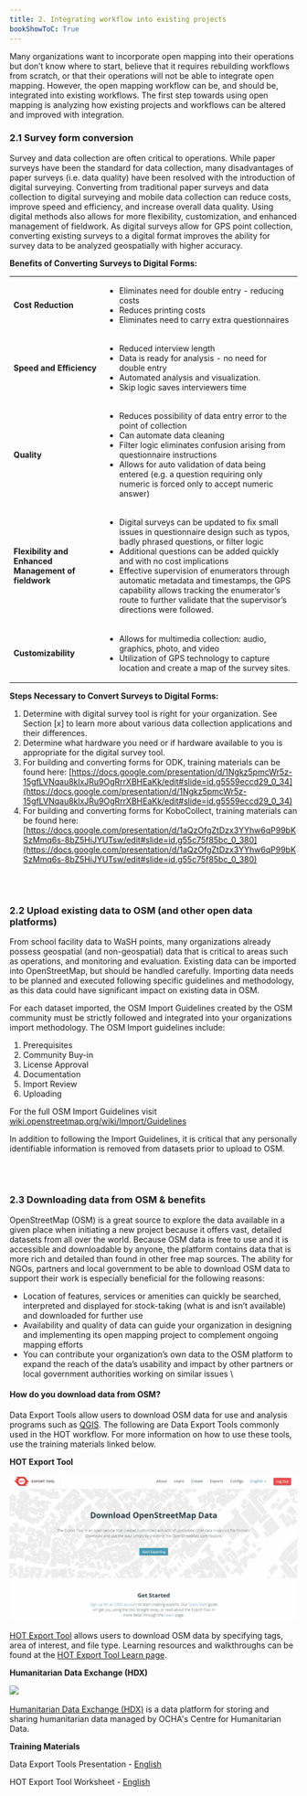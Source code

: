 ```yaml
---
title: 2. Integrating workflow into existing projects
bookShowToC: True
---
```


Many organizations want to incorporate open mapping into their operations but don’t know where to start, believe that it requires rebuilding workflows from scratch, or that their operations will not be able to integrate open mapping.  However, the open mapping workflow can be, and should be, integrated into existing workflows. The first step towards using open mapping is analyzing how existing projects and workflows can be altered and improved with integration. 


### 2.1 Survey form conversion

Survey and data collection are often critical to operations. While paper surveys have been the standard for data collection, many disadvantages of paper surveys (i.e. data quality) have been resolved with the introduction of digital surveying. Converting from traditional paper surveys and data collection to digital surveying and mobile data collection can reduce costs, improve speed and efficiency, and increase overall data quality. Using digital methods also allows for more flexibility, customization, and enhanced management of fieldwork. As digital surveys allow for GPS point collection, converting existing surveys to a digital format improves the ability for survey data to be analyzed geospatially with higher accuracy.  

**Benefits of Converting Surveys to Digital Forms:**
<table>
  <tr>
   <td><strong>Cost Reduction</strong>
   </td>
   <td>
<ul>

<li>Eliminates need for double entry - reducing costs

<li>Reduces printing costs

<li>Eliminates need to carry extra questionnaires  		
</li>
</ul>
   </td>
  </tr>
  <tr>
   <td><strong>Speed and Efficiency</strong>
   </td>
   <td>
<ul>

<li>Reduced interview length 

<li>Data is ready for analysis - no need for double entry 

<li>Automated analysis and visualization.

<li>Skip logic saves interviewers time
</li>
</ul>
   </td>
  </tr>
  <tr>
   <td><strong>Quality </strong>
   </td>
   <td>
<ul>

<li>Reduces possibility of data entry error to the point of collection

<li>Can automate data cleaning

<li>Filter logic eliminates confusion arising from questionnaire instructions

<li>Allows for auto validation of data being entered (e.g. a question requiring only numeric is forced only to accept numeric answer)
</li>
</ul>
   </td>
  </tr>
  <tr>
   <td><strong>Flexibility and Enhanced Management of fieldwork</strong>
   </td>
   <td>
<ul>

<li>Digital surveys can be updated to fix small issues in questionnaire design such as typos, badly phrased questions, or filter logic 

<li>Additional questions can be added quickly and with no cost implications

<li>Effective supervision of enumerators through automatic metadata and timestamps, the GPS capability allows tracking the enumerator’s route to further validate that the supervisor’s directions were followed.
</li>
</ul>
   </td>
  </tr>
  <tr>
   <td><strong>Customizability</strong>
   </td>
   <td>
<ul>

<li>Allows for multimedia collection: audio, graphics, photo, and video 

<li>Utilization of GPS technology to capture location and create a map of the survey sites.
</li>
</ul>
   </td>
  </tr>
</table>


**Steps Necessary to Convert Surveys to Digital Forms:**



1. Determine with digital survey tool is right for your organization. See Section [x] to learn more about various data collection applications and their differences. 
2. Determine what hardware you need or if hardware available to you is appropriate for the digital survey tool. 
3. For building and converting forms for ODK, training materials can be found here: [https://docs.google.com/presentation/d/1Ngkz5pmcWr5z-15gfLVNqau8klxJRu9OgRrrXBHEaKk/edit#slide=id.g5559eccd29_0_34](https://docs.google.com/presentation/d/1Ngkz5pmcWr5z-15gfLVNqau8klxJRu9OgRrrXBHEaKk/edit#slide=id.g5559eccd29_0_34)
4. For building and converting forms for KoboCollect, training materials can be found here: [https://docs.google.com/presentation/d/1aQzOfgZtDzx3YYhw6qP99bKSzMmq6s-8bZ5HiJYUTsw/edit#slide=id.g55c75f85bc_0_380](https://docs.google.com/presentation/d/1aQzOfgZtDzx3YYhw6qP99bKSzMmq6s-8bZ5HiJYUTsw/edit#slide=id.g55c75f85bc_0_380)

<br>
<br>


### 2.2 Upload existing data to OSM (and other open data platforms)

From school facility data to WaSH points, many organizations already possess geospatial (and non-geospatial) data that is critical to areas such as operations, and monitoring and evaluation. Existing data can be imported into OpenStreetMap, but should be handled carefully. Importing data needs to be planned and executed following specific guidelines and methodology, as this data could have significant impact on existing data in OSM. 

For each dataset imported, the OSM Import Guidelines created by the OSM community must be strictly followed and integrated into your organizations import methodology. The OSM Import guidelines include: 



1. Prerequisites
2. Community Buy-in
3. License Approval
4. Documentation
5. Import Review
6. Uploading 

For the full OSM Import Guidelines visit [wiki.openstreetmap.org/wiki/Import/Guidelines](http://wiki.openstreetmap.org/wiki/Import/Guidelines)

In addition to following the Import Guidelines, it is critical that any personally identifiable information is removed from datasets prior to upload to OSM. 

<br>
<br>

### 2.3 Downloading data from OSM & benefits

OpenStreetMap (OSM) is a great source to explore the data available in a given place when initiating a new project because it offers vast, detailed datasets from all over the world. Because OSM data is free to use and it is accessible and downloadable by anyone, the platform contains data that is more rich and detailed than found in other free map sources. The ability for NGOs, partners and local government to be able to download OSM data to support their work is especially beneficial for the following reasons:



*   Location of features, services or amenities can quickly be searched, interpreted and displayed for stock-taking (what is and isn’t available) and downloaded for further use
*   Availability and quality of data can guide your organization in designing and implementing its open mapping project to complement ongoing mapping efforts 
*   You can contribute your organization’s own data to the OSM platform to expand the reach of the data’s usability and impact by other partners or local government authorities working on similar issues \


#### **How do you download data from OSM?**

Data Export Tools allow users to download OSM data for use and analysis programs such as [QGIS](https://github.com/hotosm/toolbox/wiki/7.1-QGIS). The following are Data Export Tools commonly used in the HOT workflow. For more information on how to use these tools, use the training materials linked below.

**HOT Export Tool**

![](https://github.com/jessbeutler/test/blob/master/folder/HOTExport2.gif)

[HOT Export Tool](https://export.hotosm.org/en/v3/) allows users to download OSM data by specifying tags, area of interest, and file type. Learning resources and walkthroughs can be found at the [HOT Export Tool Learn page](https://export.hotosm.org/en/v3/learn).

**Humanitarian Data Exchange (HDX)**

![](https://github.com/jessbeutler/test/blob/master/folder/HDX.gif)

[Humanitarian Data Exchange (HDX)](https://data.humdata.org/) is a data platform for storing and sharing humanitarian data managed by OCHA's Centre for Humanitarian Data.

**Training Materials**

Data Export Tools Presentation - [English](https://docs.google.com/presentation/d/1RyHYVPZU5d4xJ1cpWga4QRdfohpEs-t9ylJ_HTJ7wm8/edit?usp=sharing) 

HOT Export Tool Worksheet - [English](https://docs.google.com/document/d/1BcSSQuVbLQDAAbBGdZQNh_FTEpPJ8jMlh4u1DzIBzWE/edit?usp=sharing)
